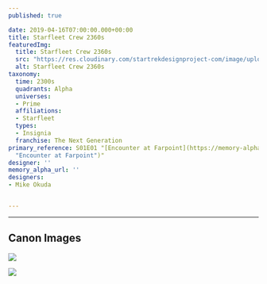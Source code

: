 ```yaml
---
published: true

date: 2019-04-16T07:00:00.000+00:00
title: Starfleet Crew 2360s
featuredImg:
  title: Starfleet Crew 2360s
  src: "https://res.cloudinary.com/startrekdesignproject-com/image/upload/v1555449677/StarfleetCrew2360s.png"
  alt: Starfleet Crew 2360s
taxonomy:
  time: 2300s
  quadrants: Alpha
  universes:
  - Prime
  affiliations:
  - Starfleet
  types:
  - Insignia
  franchise: The Next Generation
primary_reference: S01E01 "[Encounter at Farpoint](https://memory-alpha.fandom.com/wiki/Encounter_at_Farpoint
  "Encounter at Farpoint")"
designer: ''
memory_alpha_url: ''
designers:
- Mike Okuda


---
```

___
## Canon Images

![](https://res.cloudinary.com/startrekdesignproject-com/image/upload/v1555449677/StarfleetCrew2360s1.jpg)

![](https://res.cloudinary.com/startrekdesignproject-com/image/upload/v1555449677/StarfleetCrew2360s2.jpg)